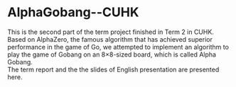 # AlphaGobang--CUHK
This is the second part of the term project finished in Term 2 in CUHK. <br>
Based on AlphaZero, the famous algorithm that has achieved superior performance in the game of Go, we attempted to implement an algorithm to play the game of Gobang on an 8×8-sized board, which is called Alpha Gobang.<br>
The term report and the the slides of English presentation are presented here. <br>
